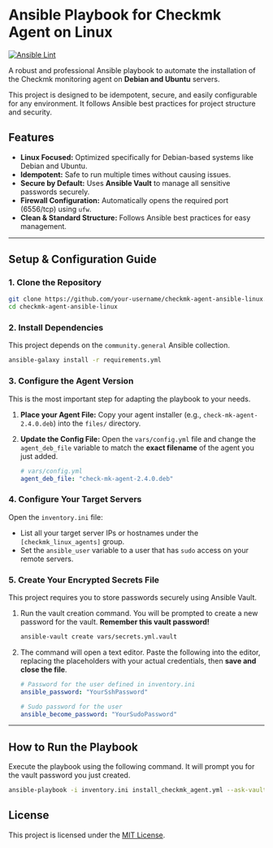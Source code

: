 # Ansible Playbook for Checkmk Agent on Linux

[![Ansible Lint](https://github.com/your-username/checkmk-agent-ansible-linux/actions/workflows/ansible-lint.yml/badge.svg)](https://github.com/your-username/checkmk-agent-ansible-linux/actions/workflows/ansible-lint.yml)

A robust and professional Ansible playbook to automate the installation of the Checkmk monitoring agent on **Debian and Ubuntu** servers.

This project is designed to be idempotent, secure, and easily configurable for any environment. It follows Ansible best practices for project structure and security.

## Features

-   **Linux Focused:** Optimized specifically for Debian-based systems like Debian and Ubuntu.
-   **Idempotent:** Safe to run multiple times without causing issues.
-   **Secure by Default:** Uses **Ansible Vault** to manage all sensitive passwords securely.
-   **Firewall Configuration:** Automatically opens the required port (6556/tcp) using `ufw`.
-   **Clean & Standard Structure:** Follows Ansible best practices for easy management.

---

## Setup & Configuration Guide

### 1. Clone the Repository

```bash
git clone https://github.com/your-username/checkmk-agent-ansible-linux.git
cd checkmk-agent-ansible-linux
```

### 2. Install Dependencies

This project depends on the `community.general` Ansible collection.

```bash
ansible-galaxy install -r requirements.yml
```

### 3. Configure the Agent Version

This is the most important step for adapting the playbook to your needs.

1.  **Place your Agent File:** Copy your agent installer (e.g., `check-mk-agent-2.4.0.deb`) into the `files/` directory.
2.  **Update the Config File:** Open the `vars/config.yml` file and change the `agent_deb_file` variable to match the **exact filename** of the agent you just added.

    ```yaml
    # vars/config.yml
    agent_deb_file: "check-mk-agent-2.4.0.deb"
    ```

### 4. Configure Your Target Servers

Open the `inventory.ini` file:
-   List all your target server IPs or hostnames under the `[checkmk_linux_agents]` group.
-   Set the `ansible_user` variable to a user that has `sudo` access on your remote servers.

### 5. Create Your Encrypted Secrets File

This project requires you to store passwords securely using Ansible Vault.

1.  Run the vault creation command. You will be prompted to create a new password for the vault. **Remember this vault password!**
    ```bash
    ansible-vault create vars/secrets.yml.vault
    ```

2.  The command will open a text editor. Paste the following into the editor, replacing the placeholders with your actual credentials, then **save and close the file**.
    ```yaml
    # Password for the user defined in inventory.ini
    ansible_password: "YourSshPassword"

    # Sudo password for the user
    ansible_become_password: "YourSudoPassword"
    ```

---

## How to Run the Playbook

Execute the playbook using the following command. It will prompt you for the vault password you just created.

```bash
ansible-playbook -i inventory.ini install_checkmk_agent.yml --ask-vault-pass
```

## License

This project is licensed under the [MIT License](LICENSE).
